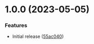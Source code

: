 # 1.0.0 (2023-05-05)


### Features

* Initial release ([55ac040](https://github.com/merophise/mona-ui/commit/55ac04062fd9fe577d289e487b2d38faec08c76c))
